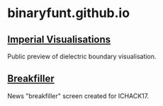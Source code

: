 # binaryfunt.github.io

## [Imperial Visualisations](https://binaryfunt.github.io/imperial-visualisations/dielectric-boundary.html)

Public preview of dielectric boundary visualisation.

## [Breakfiller](https://binaryfunt.github.io/breakfiller/index.html)

News "breakfiller" screen created for ICHACK17.
